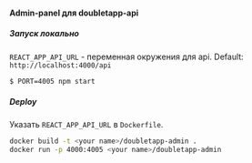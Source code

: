 #### Admin-panel для doubletapp-api

##### Запуск локально
`REACT_APP_API_URL` - переменная окружения для api. Default: `http://localhost:4000/api`
```sh
$ PORT=4005 npm start
```
##### Deploy
Указать `REACT_APP_API_URL` в `Dockerfile`.
```sh
docker build -t <your name>/doubletapp-admin .
docker run -p 4000:4005 <your name>/doubletapp-admin
```
